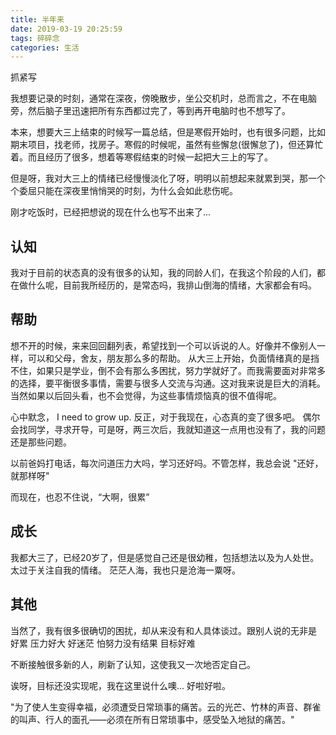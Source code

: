 ```yaml
---
title: 半年来
date: 2019-03-19 20:25:59
tags: 碎碎念
categories: 生活
---
```

抓紧写
<!-- more -->
我想要记录的时刻，通常在深夜，傍晚散步，坐公交机时，总而言之，不在电脑旁，然后脑子里迅速把所有东西都过完了，等到再开电脑时也不想写了。

本来，想要大三上结束的时候写一篇总结，但是寒假开始时，也有很多问题，比如期末项目，找老师，找房子。寒假的时候呢，虽然有些懈怠(很懈怠了)，但还算忙着。而且经历了很多，想着等寒假结束的时候一起把大三上的写了。

但是呀，我对大三上的情绪已经慢慢淡化了呀，明明以前想起来就累到哭，那一个个委屈只能在深夜里悄悄哭的时刻，为什么会如此悲伤呢。

刚才吃饭时，已经把想说的现在什么也写不出来了...

## 认知
我对于目前的状态真的没有很多的认知，我的同龄人们，在我这个阶段的人们，都在做什么呢，目前我所经历的，是常态吗，我排山倒海的情绪，大家都会有吗。



## 帮助

想不开的时候，来来回回翻列表，希望找到一个可以诉说的人。好像并不像别人一样，可以和父母，舍友，朋友那么多的帮助。
从大三上开始，负面情绪真的是挡不住，如果只是学业，倒不会有那么多困扰，努力学就好了。而我需要面对非常多的选择，要平衡很多事情，需要与很多人交流与沟通。这对我来说是巨大的消耗。当然如果以后回头看，也不会觉得，为这些事情烦恼真的很不值得呢。

心中默念， I need to grow up. 反正，对于我现在，心态真的变了很多吧。
偶尔会找同学，寻求开导，可是呀，两三次后，我就知道这一点用也没有了，我的问题还是那些问题。

以前爸妈打电话，每次问道压力大吗，学习还好吗。不管怎样，我总会说 "还好，就那样呀"

而现在，也忍不住说，“大啊，很累” 

## 成长
我都大三了，已经20岁了，但是感觉自己还是很幼稚，包括想法以及为人处世。太过于关注自我的情绪。
茫茫人海，我也只是沧海一粟呀。

## 其他
当然了，我有很多很确切的困扰，却从来没有和人具体谈过。跟别人说的无非是 好累 压力好大 好迷茫 怕努力没有结果 目标好难

不断接触很多新的人，刷新了认知，这使我又一次地否定自己。

诶呀，目标还没实现呢，我在这里说什么噢... 好啦好啦。



"为了使人生变得幸福，必须遭受日常琐事的痛苦。云的光芒、竹林的声音、群雀的叫声、行人的面孔——必须在所有日常琐事中，感受坠入地狱的痛苦。"

